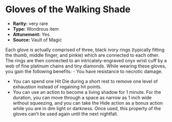 
# Gloves of the Walking Shade

* **Rarity:** very rare
* **Type:** Wondrous item
* **Attunement:** Yes
* **Source:** Vault of Magic


Each glove is actually comprised of three, black ivory rings (typically fitting the thumb, middle finger, and pinkie) which are connected to each other. The rings are then connected to an intricately-engraved onyx wrist cuff by a web of fine platinum chains and tiny diamonds. While wearing these gloves, you gain the following benefits: - You have resistance to necrotic damage.
- You can spend one Hit Die during a short rest to remove one level of exhaustion instead of regaining hit points.
- You can use an action to become a living shadow for 1 minute. For the duration, you can move through a space as narrow as 1 inch wide without squeezing, and you can take the Hide action as a bonus action while you are in dim light or darkness. Once used, this property of the gloves can't be used again until the next nightfall.
